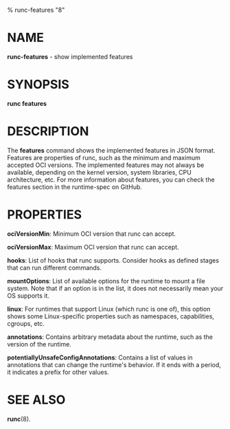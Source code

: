 % runc-features "8"

# NAME
**runc-features** - show implemented features

# SYNOPSIS
**runc features**

# DESCRIPTION
The **features** command shows the implemented features in JSON format. Features are properties of runc, such as the minimum and maximum accepted OCI versions. The implemented features may not always be available, depending on the kernel version, system libraries, CPU architecture, etc. For more information about features, you can check the features section in the runtime-spec on GitHub.

# PROPERTIES
**ociVersionMin**: Minimum OCI version that runc can accept.

**ociVersionMax**: Maximum OCI version that runc can accept.

**hooks**: List of hooks that runc supports. Consider hooks as defined stages that can run different commands.

**mountOptions**: List of available options for the runtime to mount a file system. Note that if an option is in the list, it does not necessarily mean your OS supports it.

**linux**: For runtimes that support Linux (which runc is one of), this option shows some Linux-specific properties such as namespaces, capabilities, cgroups, etc.

**annotations**: Contains arbitrary metadata about the runtime, such as the version of the runtime.

**potentiallyUnsafeConfigAnnotations**: Contains a list of values in annotations that can change the runtime's behavior. If it ends with a period, it indicates a prefix for other values.

# SEE ALSO
**runc**(8).
